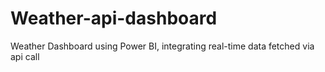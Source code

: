 # Weather-api-dashboard
Weather Dashboard using Power BI, integrating real-time data fetched via api call
